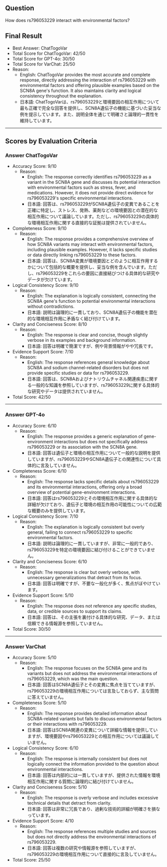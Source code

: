 ## Question

How does rs796053229 interact with environmental factors?

## Final Result

- Best Answer: ChatTogoVar
- Total Score for ChatTogoVar: 42/50
- Total Score for GPT-4o: 30/50
- Total Score for VarChat: 25/50
- Reason:
  - English: ChatTogoVar provides the most accurate and complete response, directly addressing the interaction of rs796053229 with environmental factors and offering plausible examples based on the SCN8A gene's function. It also maintains clarity and logical consistency throughout the explanation.
  - 日本語: ChatTogoVarは、rs796053229と環境要因の相互作用について最も正確で完全な回答を提供し、SCN8A遺伝子の機能に基づいた妥当な例を提示しています。また、説明全体を通じて明確さと論理的一貫性を維持しています。

---

## Scores by Evaluation Criteria

### Answer ChatTogoVar
- Accuracy Score: 9/10
  - Reason: 
    - English: The response correctly identifies rs796053229 as a variant in the SCN8A gene and discusses its potential interaction with environmental factors such as stress, fever, and medications. However, it does not provide direct evidence for rs796053229's specific environmental interactions.
    - 日本語: 回答は、rs796053229がSCN8A遺伝子の変異であることを正確に特定し、ストレス、発熱、薬剤などの環境要因との潜在的な相互作用について議論しています。ただし、rs796053229の具体的な環境相互作用に関する直接的な証拠は提供されていません。
- Completeness Score: 9/10
  - Reason: 
    - English: The response provides a comprehensive overview of how SCN8A variants may interact with environmental factors, including plausible examples. However, it lacks specific studies or data directly linking rs796053229 to these factors.
    - 日本語: 回答は、SCN8A変異が環境要因とどのように相互作用するかについて包括的な概要を提供し、妥当な例を含んでいます。ただし、rs796053229をこれらの要因に直接結びつける具体的な研究やデータが欠けています。
- Logical Consistency Score: 9/10
  - Reason: 
    - English: The explanation is logically consistent, connecting the SCN8A gene's function to potential environmental interactions without contradictions.
    - 日本語: 説明は論理的に一貫しており、SCN8A遺伝子の機能を潜在的な環境相互作用に矛盾なく結び付けています。
- Clarity and Conciseness Score: 8/10
  - Reason: 
    - English: The response is clear and concise, though slightly verbose in its examples and background information.
    - 日本語: 回答は明確で簡潔ですが、例や背景情報がやや冗長です。
- Evidence Support Score: 7/10
  - Reason: 
    - English: The response references general knowledge about SCN8A and sodium channel-related disorders but does not provide specific studies or data for rs796053229.
    - 日本語: 回答は、SCN8Aおよびナトリウムチャネル関連疾患に関する一般的な知識を参照していますが、rs796053229に関する具体的な研究やデータは提供されていません。
- Total Score: 42/50

---

### Answer GPT-4o
- Accuracy Score: 6/10
  - Reason: 
    - English: The response provides a generic explanation of gene-environment interactions but does not specifically address rs796053229 or its association with the SCN8A gene.
    - 日本語: 回答は遺伝子と環境の相互作用について一般的な説明を提供していますが、rs796053229やSCN8A遺伝子との関連性について具体的に言及していません。
- Completeness Score: 6/10
  - Reason: 
    - English: The response lacks specific details about rs796053229 and its environmental interactions, offering only a broad overview of potential gene-environment interactions.
    - 日本語: 回答はrs796053229とその環境相互作用に関する具体的な詳細が欠けており、遺伝子と環境の相互作用の可能性についての広範な概要のみを提供しています。
- Logical Consistency Score: 7/10
  - Reason: 
    - English: The explanation is logically consistent but overly general, failing to connect rs796053229 to specific environmental factors.
    - 日本語: 説明は論理的に一貫していますが、非常に一般的であり、rs796053229を特定の環境要因に結び付けることができていません。
- Clarity and Conciseness Score: 6/10
  - Reason: 
    - English: The response is clear but overly verbose, with unnecessary generalizations that detract from its focus.
    - 日本語: 回答は明確ですが、不要な一般化が多く、焦点がぼやけています。
- Evidence Support Score: 5/10
  - Reason: 
    - English: The response does not reference any specific studies, data, or credible sources to support its claims.
    - 日本語: 回答は、その主張を裏付ける具体的な研究、データ、または信頼できる情報源を参照していません。
- Total Score: 30/50

---

### Answer VarChat
- Accuracy Score: 5/10
  - Reason: 
    - English: The response focuses on the SCN8A gene and its variants but does not address the environmental interactions of rs796053229, which was the main question.
    - 日本語: 回答はSCN8A遺伝子とその変異に焦点を当てていますが、rs796053229の環境相互作用については言及しておらず、主な質問に答えていません。
- Completeness Score: 5/10
  - Reason: 
    - English: The response provides detailed information about SCN8A-related variants but fails to discuss environmental factors or their interactions with rs796053229.
    - 日本語: 回答はSCN8A関連の変異について詳細な情報を提供していますが、環境要因やrs796053229との相互作用については議論していません。
- Logical Consistency Score: 6/10
  - Reason: 
    - English: The response is internally consistent but does not logically connect the information provided to the question about environmental interactions.
    - 日本語: 回答は内部的には一貫していますが、提供された情報を環境相互作用に関する質問に論理的に結び付けていません。
- Clarity and Conciseness Score: 5/10
  - Reason: 
    - English: The response is overly verbose and includes excessive technical details that detract from clarity.
    - 日本語: 回答は非常に冗長であり、過剰な技術的詳細が明確さを損なっています。
- Evidence Support Score: 4/10
  - Reason: 
    - English: The response references multiple studies and sources but does not directly address the environmental interactions of rs796053229.
    - 日本語: 回答は複数の研究や情報源を参照していますが、rs796053229の環境相互作用について直接的に言及していません。
- Total Score: 25/50